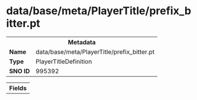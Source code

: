 <h1>data/base/meta/PlayerTitle/prefix_bitter.pt</h1><table><tr><th colspan="100%">Metadata</th></tr><tr><td><b>Name</b></td><td>data/base/meta/PlayerTitle/prefix_bitter.pt</td></tr><tr><td><b>Type</b></td><td>PlayerTitleDefinition</td></tr><tr><td><b>SNO ID</b></td><td>995392</td></tr></table>

<table><tr><th colspan="100%">Fields</th></tr></table>

